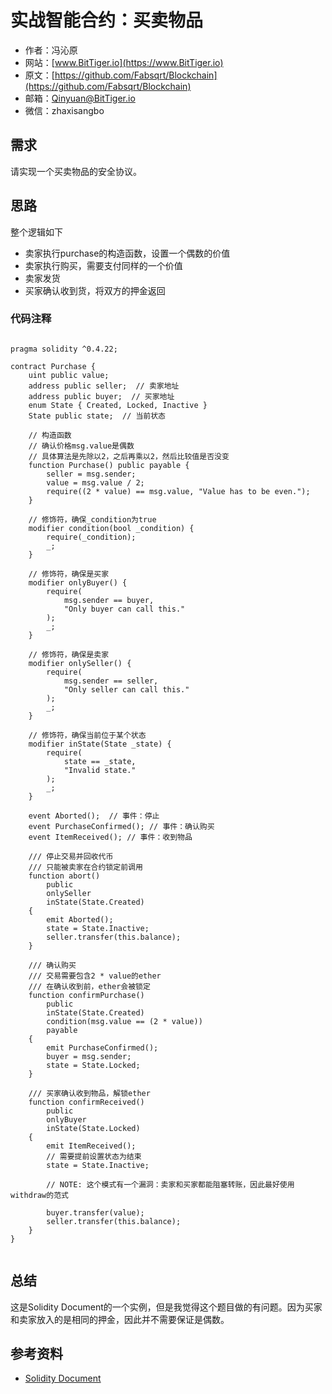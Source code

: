 # 实战智能合约：买卖物品

- 作者：冯沁原
- 网站：[www.BitTiger.io](https://www.BitTiger.io)
- 原文：[https://github.com/Fabsqrt/Blockchain](https://github.com/Fabsqrt/Blockchain)
- 邮箱：Qinyuan@BitTiger.io
- 微信：zhaxisangbo


## 需求

请实现一个买卖物品的安全协议。

## 思路

整个逻辑如下
- 卖家执行purchase的构造函数，设置一个偶数的价值
- 卖家执行购买，需要支付同样的一个价值
- 卖家发货
- 买家确认收到货，将双方的押金返回

### 代码注释

```solidity

pragma solidity ^0.4.22;

contract Purchase {
    uint public value;
    address public seller;  // 卖家地址
    address public buyer;  // 买家地址
    enum State { Created, Locked, Inactive }
    State public state;  // 当前状态

    // 构造函数
    // 确认价格msg.value是偶数
    // 具体算法是先除以2，之后再乘以2，然后比较值是否没变
    function Purchase() public payable {
        seller = msg.sender;
        value = msg.value / 2;
        require((2 * value) == msg.value, "Value has to be even.");
    }

    // 修饰符，确保_condition为true
    modifier condition(bool _condition) {
        require(_condition);
        _;
    }

    // 修饰符，确保是买家
    modifier onlyBuyer() {
        require(
            msg.sender == buyer,
            "Only buyer can call this."
        );
        _;
    }

    // 修饰符，确保是卖家
    modifier onlySeller() {
        require(
            msg.sender == seller,
            "Only seller can call this."
        );
        _;
    }

    // 修饰符，确保当前位于某个状态
    modifier inState(State _state) {
        require(
            state == _state,
            "Invalid state."
        );
        _;
    }

    event Aborted();  // 事件：停止
    event PurchaseConfirmed(); // 事件：确认购买
    event ItemReceived(); // 事件：收到物品

    /// 停止交易并回收代币
    /// 只能被卖家在合约锁定前调用
    function abort()
        public
        onlySeller
        inState(State.Created)
    {
        emit Aborted();
        state = State.Inactive;
        seller.transfer(this.balance);
    }

    /// 确认购买
    /// 交易需要包含2 * value的ether
    /// 在确认收到前，ether会被锁定
    function confirmPurchase()
        public
        inState(State.Created)
        condition(msg.value == (2 * value))
        payable
    {
        emit PurchaseConfirmed();
        buyer = msg.sender;
        state = State.Locked;
    }

    /// 买家确认收到物品，解锁ether
    function confirmReceived()
        public
        onlyBuyer
        inState(State.Locked)
    {
        emit ItemReceived();
        // 需要提前设置状态为结束
        state = State.Inactive;

        // NOTE: 这个模式有一个漏洞：卖家和买家都能阻塞转账，因此最好使用withdraw的范式

        buyer.transfer(value);
        seller.transfer(this.balance);
    }
}


```

## 总结

这是Solidity Document的一个实例，但是我觉得这个题目做的有问题。因为买家和卖家放入的是相同的押金，因此并不需要保证是偶数。

## 参考资料

- [Solidity Document](https://solidity.readthedocs.io/en/v0.4.23/introduction-to-smart-contracts.html)
